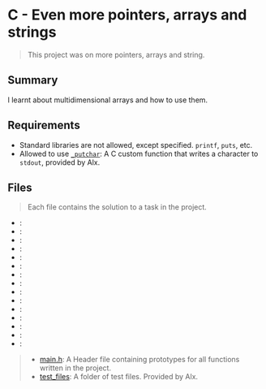 # C - Even more pointers, arrays and strings

> This project was on more pointers, arrays and string. 

## Summary

I learnt about multidimensional arrays and how to use them.

## Requirements

- Standard libraries are not allowed, except specified. `printf`, `puts`, etc.
- Allowed to use [`_putchar`](https://github.com/alx-tools/_putchar.c/blob/master/_putchar.c): A
C custom function that writes a character to `stdout`, provided by Alx.

## Files

> Each file contains the solution to a task in the project.

- []():
- []():
- []():
- []():
- []():
- []():
- []():
- []():
- []():
- []():
- []():
- []():
- []():
- []():
- []():

> - [main.h](): A Header file containing prototypes for all functions written in the project.
> - [test_files](): A folder of test files. Provided by Alx.
